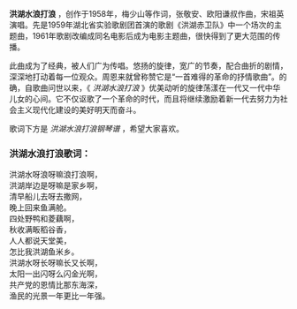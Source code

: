 

**洪湖水浪打浪**
，创作于1958年，梅少山等作词，张敬安、欧阳谦叔作曲，宋祖英演唱。先是1959年湖北省实验歌剧团首演的歌剧《洪湖赤卫队》中一个场次的主题曲，1961年歌剧改编成同名电影后成为电影主题曲，很快得到了更大范围的传播。

  
此曲成为了经典，被人们广为传唱。悠扬的旋律，宽广的节奏，配合曲折的剧情，深深地打动着每一位观众。周恩来就曾称赞它是“一首难得的革命的抒情歌曲”。的确，自歌曲问世以来，《
_洪湖水浪打浪_
》优美动听的旋律荡漾在一代又一代中华儿女的心间。它不仅讴歌了一个革命的时代，而且将继续激励着新一代去努力为社会主义现代化建设的美好明天而奋斗。

  
歌词下方是 _洪湖水浪打浪钢琴谱_ ，希望大家喜欢。

### 洪湖水浪打浪歌词：

洪湖水呀浪呀嘛浪打浪啊，  
洪湖岸边是呀嘛是家乡啊，  
清早船儿去呀去撒网，  
晚上回来鱼满舱。  
四处野鸭和菱藕啊，  
秋收满畈稻谷香，  
人人都说天堂美，  
怎比我洪湖鱼米乡。  
洪湖水呀长呀嘛长又长啊，  
太阳一出闪呀么闪金光啊，  
共产党的恩情比那东海深，  
渔民的光景一年更比一年强。

